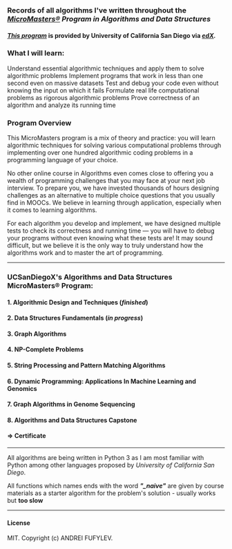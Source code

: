### Records of all algorithms I've written throughout the *[MicroMasters®](https://www.edx.org/masters/micromasters) Program in Algorithms and Data Structures* 
#### *[This program](https://www.edx.org/micromasters/ucsandiegox-algorithms-and-data-structures)* is provided by University of California San Diego via *[edX](https://www.edx.org).*

### What I will learn:
Understand essential algorithmic techniques and apply them to solve algorithmic problems
Implement programs that work in less than one second even on massive datasets
Test and debug your code even without knowing the input on which it fails
Formulate real life computational problems as rigorous algorithmic problems
Prove correctness of an algorithm and analyze its running time

### Program Overview
This MicroMasters program is a mix of theory and practice: you will learn algorithmic techniques for solving various computational problems through implementing over one hundred algorithmic coding problems in a programming language of your choice.

No other online course in Algorithms even comes close to offering you a wealth of programming challenges that you may face at your next job interview. To prepare you, we have invested thousands of hours designing challenges as an alternative to multiple choice questions that you usually find in MOOCs. We believe in learning through application, especially when it comes to learning algorithms.

For each algorithm you develop and implement, we have designed multiple tests to check its correctness and running time — you will have to debug your programs without even knowing what these tests are! It may sound difficult, but we believe it is the only way to truly understand how the algorithms work and to master the art of programming.

---

### UCSanDiegoX's Algorithms and Data Structures MicroMasters® Program:
#### 1. Algorithmic Design and Techniques (*finished*)
#### 2. Data Structures Fundamentals (*in progress*)
#### 3. Graph Algorithms
#### 4. NP-Complete Problems
#### 5. String Processing and Pattern Matching Algorithms
#### 6. Dynamic Programming: Applications In Machine Learning and Genomics
#### 7. Graph Algorithms in Genome Sequencing
#### 8. Algorithms and Data Structures Capstone
#### => Certificate

---

All algorithms are being written in Python 3 as I am most familiar with Python among other languages proposed by *University of California San Diego*.

All functions which names ends with the word ***"_naive"*** are given by course materials as a starter algorithm for the problem's solution - usually works but **too slow**

---

#### License
MIT. Copyright (c) ANDREI FUFYLEV.
